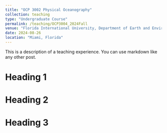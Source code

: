 ```yaml
---
title: "OCP 3002 Physical Oceanography"
collection: teaching
type: "Undergraduate Course"
permalink: /teaching/OCP3004_2024Fall
venue: "Florida International University, Department of Earth and Environment"
date: 2024-08-26
location: "Miami, Florida"
---
```


This is a description of a teaching experience. You can use markdown like any other post.

Heading 1
======

Heading 2
======

Heading 3
======
